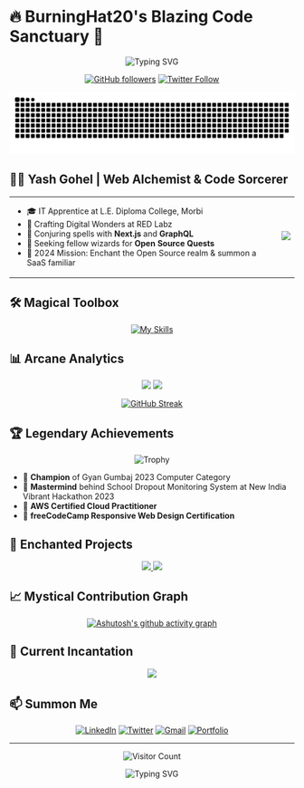 # 🔥 BurningHat20's Blazing Code Sanctuary 🚀

<div align="center">
  
  ![Typing SVG](https://readme-typing-svg.herokuapp.com?font=Fira+Code&size=32&duration=2800&pause=2000&color=A9FEF7&center=true&vCenter=true&width=940&lines=Welcome+to+the+Realm+of+Infinite+Possibilities!)

  [![GitHub followers](https://img.shields.io/github/followers/BurningHat20?style=social)](https://github.com/BurningHat20)
  [![Twitter Follow](https://img.shields.io/twitter/follow/yashgohel_?style=social)](https://twitter.com/yashgohel_)

  [<img src="https://raw.githubusercontent.com/BurningHat20/BurningHat20/output/snake.svg" alt="🐍 Snake Game" />](https://github.com/BurningHat20)

</div>

## 👨‍💻 Yash Gohel | Web Alchemist & Code Sorcerer

<table>
  <tr>
    <td>
      <ul>
        <li>🎓 IT Apprentice at L.E. Diploma College, Morbi</li>
        <li>💼 Crafting Digital Wonders at RED Labz</li>
        <li>🌱 Conjuring spells with <strong>Next.js</strong> and <strong>GraphQL</strong></li>
        <li>👯 Seeking fellow wizards for <strong>Open Source Quests</strong></li>
        <li>🎯 2024 Mission: Enchant the Open Source realm & summon a SaaS familiar</li>
      </ul>
    </td>
    <td>
      <img src="https://media.giphy.com/media/qgQUggAC3Pfv687qPC/giphy.gif" width="300" />
    </td>
  </tr>
</table>

## 🛠️ Magical Toolbox

<div align="center">

[![My Skills](https://skillicons.dev/icons?i=html,css,js,php,react,vite,nextjs,nodejs,express,mongodb,postgres,mysql,tailwind,aws,git,github,figma&theme=dark)](https://skillicons.dev)

</div>

<div align="center">



</div>

## 📊 Arcane Analytics

<div align="center">
  <img height="180em" src="https://github-readme-stats-eight-theta.vercel.app/api?username=BurningHat20&show_icons=true&theme=tokyonight&include_all_commits=true&count_private=true"/>
  <img height="180em" src="https://github-readme-stats-eight-theta.vercel.app/api/top-langs/?username=BurningHat20&layout=compact&langs_count=8&theme=tokyonight"/>
</div>

<div align="center">
  
  [![GitHub Streak](https://github-readme-streak-stats.herokuapp.com/?user=BurningHat20&theme=tokyonight)](https://git.io/streak-stats)

</div>

## 🏆 Legendary Achievements

<div align="center">
  
  ![Trophy](https://github-profile-trophy.vercel.app/?username=BurningHat20&theme=darkhub&no-frame=true&row=1&column=7)

</div>

- 🥇 **Champion** of Gyan Gumbaj 2023 Computer Category
- 🚀 **Mastermind** behind School Dropout Monitoring System at New India Vibrant Hackathon 2023
- 📜 **AWS Certified Cloud Practitioner**
- 🏅 **freeCodeCamp Responsive Web Design Certification**

## 🌟 Enchanted Projects

<div align="center">
  <a href="https://github.com/BurningHat20/Imagi-Sync">
    <img src="https://github-readme-stats.vercel.app/api/pin/?username=BurningHat20&repo=Imagi-Sync&theme=tokyonight" />
  </a>
  <a href="https://github.com/BurningHat20/SumUp">
    <img src="https://github-readme-stats.vercel.app/api/pin/?username=BurningHat20&repo=Global-Culture-Explorer&theme=tokyonight" />
  </a>
</div>

## 📈 Mystical Contribution Graph

<div align="center">
  
  [![Ashutosh's github activity graph](https://github-readme-activity-graph.vercel.app/graph?username=BurningHat20&theme=react-dark)](https://github.com/ashutosh00710/github-readme-activity-graph)

</div>

## 🎵 Current Incantation

<p align="center">
  <img
    src="https://spotify-github-profile.kittinanx.com/api/view?uid=31iu4lwtpu2r3vemf2vt66hdmr6e&cover_image=true&theme=novatorem&show_offline=false&background_color=121212&interchange=false&bar_color=53b14f&bar_color_cover=false"
    width="400"
  />
</p>

## 📫 Summon Me

<div align="center">
  
  [![LinkedIn](https://img.shields.io/badge/LinkedIn-0077B5?style=for-the-badge&logo=linkedin&logoColor=white)](https://www.linkedin.com/in/yash-gohel-187812277)
  [![Twitter](https://img.shields.io/badge/Twitter-1DA1F2?style=for-the-badge&logo=twitter&logoColor=white)](https://twitter.com/yashgohel_)
  [![Gmail](https://img.shields.io/badge/Gmail-D14836?style=for-the-badge&logo=gmail&logoColor=white)](mailto:burninghat20@gmail.com)
  [![Portfolio](https://img.shields.io/badge/Portfolio-FF5722?style=for-the-badge&logo=todoist&logoColor=white)](https://www.burninghat.tech/)

</div>

---

<div align="center">
  
  ![Visitor Count](https://profile-counter.glitch.me/BurningHat20/count.svg)

  ![Typing SVG](https://readme-typing-svg.herokuapp.com?font=Fira+Code&size=24&duration=2800&pause=2000&color=A9FEF7&center=true&vCenter=true&width=940&lines=Thanks+for+visiting!+Let's+forge+digital+legends+together!)

</div>
